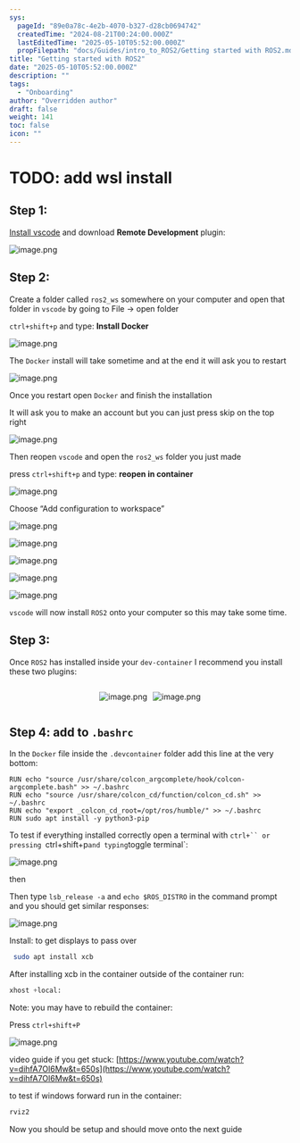 ```yaml
---
sys:
  pageId: "89e0a78c-4e2b-4070-b327-d28cb0694742"
  createdTime: "2024-08-21T00:24:00.000Z"
  lastEditedTime: "2025-05-10T05:52:00.000Z"
  propFilepath: "docs/Guides/intro_to_ROS2/Getting started with ROS2.md"
title: "Getting started with ROS2"
date: "2025-05-10T05:52:00.000Z"
description: ""
tags:
  - "Onboarding"
author: "Overridden author"
draft: false
weight: 141
toc: false
icon: ""
---
```


# TODO: add wsl install

## Step 1:

[Install vscode](https://code.visualstudio.com/download) and download **Remote Development** plugin:

![image.png](https://prod-files-secure.s3.us-west-2.amazonaws.com/d518164a-d88e-44d1-a4ee-3adb3bd8bce0/efb52993-1881-4a40-b95e-6f020334f022/image.png?X-Amz-Algorithm=AWS4-HMAC-SHA256&X-Amz-Content-Sha256=UNSIGNED-PAYLOAD&X-Amz-Credential=ASIAZI2LB4663JRUTXOR%2F20250603%2Fus-west-2%2Fs3%2Faws4_request&X-Amz-Date=20250603T170919Z&X-Amz-Expires=3600&X-Amz-Security-Token=IQoJb3JpZ2luX2VjEEEaCXVzLXdlc3QtMiJHMEUCICOPHRy2TzTUcsb1cGBLseHUEvBUWzDUs2JOHFSyfTPQAiEA9G%2BZ5QePHINCV5We4S%2F31xktsBUqEnsqugTDNeW4Nq0q%2FwMIGhAAGgw2Mzc0MjMxODM4MDUiDH%2FLaqFatJKUCzY4mSrcA0J%2BW%2FnydkOdMzfq8Yj4mjq8WpCILc%2BWlvqlXXkCxkZYumeb9k4cAj6LZRBM%2FNWP8TGavNIQRY%2Bn78vCkF%2FPvMnxAdzRj3cku5Li2mitkPSptFG3ehvF26yAjKgv7JZJnSSK9gWW8%2FNxYqN6FoNKsoy1b8KCrNNFBiK0O%2FMtGWZiv3C6or0%2BGXbgICVqvloren9MnVPKbt7witjuI0UhEnFfTMt519Aptx6jHQ8%2FHuLYv%2BLCi9KkbUV4ngHJ7mzdywyFX6l%2FlHUL5u9dEVyeDS%2Ba9P8Xf7fDKGKVyqT61tS45zQMZVOOV7qd4sp0FGRNCOz6eRo5ns%2BhMaCv2pmuWSWNa7AlKQOkaTQYyiKu2tdZGZ7eXQGgfnArilXspNxDg7NbF0%2FtkFpRCidkhh31AP7Mi8YqMb7Wua6aw8U62wdtOpAGIEVUxYdvW9DvyAajBCmorUnafCYffoIr%2F1O14kpxd3EsIm1Qfpm4pDM8y1kE7TPXTd2e%2FL%2BD%2BCIPrSEbNAFZE3E%2BuXUjIyGwwGsIv%2Bp4zLq6mBWfOyb6B41MwWgB6PDvkcvi%2BluCcHaJHt95FMVd0sZwnLpUqJfKEHATqASykN44tcUBESNPtHnVqb8bMoUVHXp9sHRY7uDpMLLS%2FMEGOqUBH1ShIJS2XNgVjVCQIsaptOZnSSHTyeezt9Gtowss38RQBfebC5Gb2QM2f0LuKpeekghorx1ukizTFIpvHMmaCvHFkeX3DjDPKFz7OhFKCs7Rx6cnG3gHalktkf%2FB8isW6tgFZHI2ug%2FheDAorqZI1q3yML5QTJKV6fXYgikYbQRH%2BODANUJElS9gbPWT9Qgm4ODCwsODvrafBWg8P3o0eo8S9CqS&X-Amz-Signature=7260c91d8d39be843eae49ab5776faca475084cb0344646e84d091910f66b6f4&X-Amz-SignedHeaders=host&x-id=GetObject)

## Step 2:

Create a folder called `ros2_ws` somewhere on your computer and open that folder in `vscode` by going to File → open folder 

`ctrl+shift+p` and type: **Install Docker**

![image.png](https://prod-files-secure.s3.us-west-2.amazonaws.com/d518164a-d88e-44d1-a4ee-3adb3bd8bce0/2269dc0e-1cd5-47ff-bceb-c04ad9b2eab0/image.png?X-Amz-Algorithm=AWS4-HMAC-SHA256&X-Amz-Content-Sha256=UNSIGNED-PAYLOAD&X-Amz-Credential=ASIAZI2LB4663JRUTXOR%2F20250603%2Fus-west-2%2Fs3%2Faws4_request&X-Amz-Date=20250603T170919Z&X-Amz-Expires=3600&X-Amz-Security-Token=IQoJb3JpZ2luX2VjEEEaCXVzLXdlc3QtMiJHMEUCICOPHRy2TzTUcsb1cGBLseHUEvBUWzDUs2JOHFSyfTPQAiEA9G%2BZ5QePHINCV5We4S%2F31xktsBUqEnsqugTDNeW4Nq0q%2FwMIGhAAGgw2Mzc0MjMxODM4MDUiDH%2FLaqFatJKUCzY4mSrcA0J%2BW%2FnydkOdMzfq8Yj4mjq8WpCILc%2BWlvqlXXkCxkZYumeb9k4cAj6LZRBM%2FNWP8TGavNIQRY%2Bn78vCkF%2FPvMnxAdzRj3cku5Li2mitkPSptFG3ehvF26yAjKgv7JZJnSSK9gWW8%2FNxYqN6FoNKsoy1b8KCrNNFBiK0O%2FMtGWZiv3C6or0%2BGXbgICVqvloren9MnVPKbt7witjuI0UhEnFfTMt519Aptx6jHQ8%2FHuLYv%2BLCi9KkbUV4ngHJ7mzdywyFX6l%2FlHUL5u9dEVyeDS%2Ba9P8Xf7fDKGKVyqT61tS45zQMZVOOV7qd4sp0FGRNCOz6eRo5ns%2BhMaCv2pmuWSWNa7AlKQOkaTQYyiKu2tdZGZ7eXQGgfnArilXspNxDg7NbF0%2FtkFpRCidkhh31AP7Mi8YqMb7Wua6aw8U62wdtOpAGIEVUxYdvW9DvyAajBCmorUnafCYffoIr%2F1O14kpxd3EsIm1Qfpm4pDM8y1kE7TPXTd2e%2FL%2BD%2BCIPrSEbNAFZE3E%2BuXUjIyGwwGsIv%2Bp4zLq6mBWfOyb6B41MwWgB6PDvkcvi%2BluCcHaJHt95FMVd0sZwnLpUqJfKEHATqASykN44tcUBESNPtHnVqb8bMoUVHXp9sHRY7uDpMLLS%2FMEGOqUBH1ShIJS2XNgVjVCQIsaptOZnSSHTyeezt9Gtowss38RQBfebC5Gb2QM2f0LuKpeekghorx1ukizTFIpvHMmaCvHFkeX3DjDPKFz7OhFKCs7Rx6cnG3gHalktkf%2FB8isW6tgFZHI2ug%2FheDAorqZI1q3yML5QTJKV6fXYgikYbQRH%2BODANUJElS9gbPWT9Qgm4ODCwsODvrafBWg8P3o0eo8S9CqS&X-Amz-Signature=058c2b7a1a4ac54b0ce6bfae539aa2e682daced2f100ec392e4619c8e173a563&X-Amz-SignedHeaders=host&x-id=GetObject)

The `Docker` install will take sometime and at the end it will ask you to restart

![image.png](https://prod-files-secure.s3.us-west-2.amazonaws.com/d518164a-d88e-44d1-a4ee-3adb3bd8bce0/ed233f78-be33-4b1f-b89c-9c346c0e961e/image.png?X-Amz-Algorithm=AWS4-HMAC-SHA256&X-Amz-Content-Sha256=UNSIGNED-PAYLOAD&X-Amz-Credential=ASIAZI2LB4663JRUTXOR%2F20250603%2Fus-west-2%2Fs3%2Faws4_request&X-Amz-Date=20250603T170919Z&X-Amz-Expires=3600&X-Amz-Security-Token=IQoJb3JpZ2luX2VjEEEaCXVzLXdlc3QtMiJHMEUCICOPHRy2TzTUcsb1cGBLseHUEvBUWzDUs2JOHFSyfTPQAiEA9G%2BZ5QePHINCV5We4S%2F31xktsBUqEnsqugTDNeW4Nq0q%2FwMIGhAAGgw2Mzc0MjMxODM4MDUiDH%2FLaqFatJKUCzY4mSrcA0J%2BW%2FnydkOdMzfq8Yj4mjq8WpCILc%2BWlvqlXXkCxkZYumeb9k4cAj6LZRBM%2FNWP8TGavNIQRY%2Bn78vCkF%2FPvMnxAdzRj3cku5Li2mitkPSptFG3ehvF26yAjKgv7JZJnSSK9gWW8%2FNxYqN6FoNKsoy1b8KCrNNFBiK0O%2FMtGWZiv3C6or0%2BGXbgICVqvloren9MnVPKbt7witjuI0UhEnFfTMt519Aptx6jHQ8%2FHuLYv%2BLCi9KkbUV4ngHJ7mzdywyFX6l%2FlHUL5u9dEVyeDS%2Ba9P8Xf7fDKGKVyqT61tS45zQMZVOOV7qd4sp0FGRNCOz6eRo5ns%2BhMaCv2pmuWSWNa7AlKQOkaTQYyiKu2tdZGZ7eXQGgfnArilXspNxDg7NbF0%2FtkFpRCidkhh31AP7Mi8YqMb7Wua6aw8U62wdtOpAGIEVUxYdvW9DvyAajBCmorUnafCYffoIr%2F1O14kpxd3EsIm1Qfpm4pDM8y1kE7TPXTd2e%2FL%2BD%2BCIPrSEbNAFZE3E%2BuXUjIyGwwGsIv%2Bp4zLq6mBWfOyb6B41MwWgB6PDvkcvi%2BluCcHaJHt95FMVd0sZwnLpUqJfKEHATqASykN44tcUBESNPtHnVqb8bMoUVHXp9sHRY7uDpMLLS%2FMEGOqUBH1ShIJS2XNgVjVCQIsaptOZnSSHTyeezt9Gtowss38RQBfebC5Gb2QM2f0LuKpeekghorx1ukizTFIpvHMmaCvHFkeX3DjDPKFz7OhFKCs7Rx6cnG3gHalktkf%2FB8isW6tgFZHI2ug%2FheDAorqZI1q3yML5QTJKV6fXYgikYbQRH%2BODANUJElS9gbPWT9Qgm4ODCwsODvrafBWg8P3o0eo8S9CqS&X-Amz-Signature=8e78ffa33bcd48c9f1f03db1da9016276da4d886772d23fed917cbd8f369215b&X-Amz-SignedHeaders=host&x-id=GetObject)

Once you restart open `Docker` and finish the installation

It will ask you to make an account but you can just press skip on the top right

![image.png](https://prod-files-secure.s3.us-west-2.amazonaws.com/d518164a-d88e-44d1-a4ee-3adb3bd8bce0/21010ad9-1659-4fd9-9f59-9932a09b2a3d/image.png?X-Amz-Algorithm=AWS4-HMAC-SHA256&X-Amz-Content-Sha256=UNSIGNED-PAYLOAD&X-Amz-Credential=ASIAZI2LB4663JRUTXOR%2F20250603%2Fus-west-2%2Fs3%2Faws4_request&X-Amz-Date=20250603T170919Z&X-Amz-Expires=3600&X-Amz-Security-Token=IQoJb3JpZ2luX2VjEEEaCXVzLXdlc3QtMiJHMEUCICOPHRy2TzTUcsb1cGBLseHUEvBUWzDUs2JOHFSyfTPQAiEA9G%2BZ5QePHINCV5We4S%2F31xktsBUqEnsqugTDNeW4Nq0q%2FwMIGhAAGgw2Mzc0MjMxODM4MDUiDH%2FLaqFatJKUCzY4mSrcA0J%2BW%2FnydkOdMzfq8Yj4mjq8WpCILc%2BWlvqlXXkCxkZYumeb9k4cAj6LZRBM%2FNWP8TGavNIQRY%2Bn78vCkF%2FPvMnxAdzRj3cku5Li2mitkPSptFG3ehvF26yAjKgv7JZJnSSK9gWW8%2FNxYqN6FoNKsoy1b8KCrNNFBiK0O%2FMtGWZiv3C6or0%2BGXbgICVqvloren9MnVPKbt7witjuI0UhEnFfTMt519Aptx6jHQ8%2FHuLYv%2BLCi9KkbUV4ngHJ7mzdywyFX6l%2FlHUL5u9dEVyeDS%2Ba9P8Xf7fDKGKVyqT61tS45zQMZVOOV7qd4sp0FGRNCOz6eRo5ns%2BhMaCv2pmuWSWNa7AlKQOkaTQYyiKu2tdZGZ7eXQGgfnArilXspNxDg7NbF0%2FtkFpRCidkhh31AP7Mi8YqMb7Wua6aw8U62wdtOpAGIEVUxYdvW9DvyAajBCmorUnafCYffoIr%2F1O14kpxd3EsIm1Qfpm4pDM8y1kE7TPXTd2e%2FL%2BD%2BCIPrSEbNAFZE3E%2BuXUjIyGwwGsIv%2Bp4zLq6mBWfOyb6B41MwWgB6PDvkcvi%2BluCcHaJHt95FMVd0sZwnLpUqJfKEHATqASykN44tcUBESNPtHnVqb8bMoUVHXp9sHRY7uDpMLLS%2FMEGOqUBH1ShIJS2XNgVjVCQIsaptOZnSSHTyeezt9Gtowss38RQBfebC5Gb2QM2f0LuKpeekghorx1ukizTFIpvHMmaCvHFkeX3DjDPKFz7OhFKCs7Rx6cnG3gHalktkf%2FB8isW6tgFZHI2ug%2FheDAorqZI1q3yML5QTJKV6fXYgikYbQRH%2BODANUJElS9gbPWT9Qgm4ODCwsODvrafBWg8P3o0eo8S9CqS&X-Amz-Signature=9387e685651326dfbffde35c36b98ee1ed247721d42a19fb2605bb1a20d48a1f&X-Amz-SignedHeaders=host&x-id=GetObject)

Then reopen `vscode` and open the `ros2_ws` folder you just made

press `ctrl+shift+p` and type: **reopen in container**

![image.png](https://prod-files-secure.s3.us-west-2.amazonaws.com/d518164a-d88e-44d1-a4ee-3adb3bd8bce0/4e93b8c2-41ad-488c-8095-c74205196118/image.png?X-Amz-Algorithm=AWS4-HMAC-SHA256&X-Amz-Content-Sha256=UNSIGNED-PAYLOAD&X-Amz-Credential=ASIAZI2LB4663JRUTXOR%2F20250603%2Fus-west-2%2Fs3%2Faws4_request&X-Amz-Date=20250603T170919Z&X-Amz-Expires=3600&X-Amz-Security-Token=IQoJb3JpZ2luX2VjEEEaCXVzLXdlc3QtMiJHMEUCICOPHRy2TzTUcsb1cGBLseHUEvBUWzDUs2JOHFSyfTPQAiEA9G%2BZ5QePHINCV5We4S%2F31xktsBUqEnsqugTDNeW4Nq0q%2FwMIGhAAGgw2Mzc0MjMxODM4MDUiDH%2FLaqFatJKUCzY4mSrcA0J%2BW%2FnydkOdMzfq8Yj4mjq8WpCILc%2BWlvqlXXkCxkZYumeb9k4cAj6LZRBM%2FNWP8TGavNIQRY%2Bn78vCkF%2FPvMnxAdzRj3cku5Li2mitkPSptFG3ehvF26yAjKgv7JZJnSSK9gWW8%2FNxYqN6FoNKsoy1b8KCrNNFBiK0O%2FMtGWZiv3C6or0%2BGXbgICVqvloren9MnVPKbt7witjuI0UhEnFfTMt519Aptx6jHQ8%2FHuLYv%2BLCi9KkbUV4ngHJ7mzdywyFX6l%2FlHUL5u9dEVyeDS%2Ba9P8Xf7fDKGKVyqT61tS45zQMZVOOV7qd4sp0FGRNCOz6eRo5ns%2BhMaCv2pmuWSWNa7AlKQOkaTQYyiKu2tdZGZ7eXQGgfnArilXspNxDg7NbF0%2FtkFpRCidkhh31AP7Mi8YqMb7Wua6aw8U62wdtOpAGIEVUxYdvW9DvyAajBCmorUnafCYffoIr%2F1O14kpxd3EsIm1Qfpm4pDM8y1kE7TPXTd2e%2FL%2BD%2BCIPrSEbNAFZE3E%2BuXUjIyGwwGsIv%2Bp4zLq6mBWfOyb6B41MwWgB6PDvkcvi%2BluCcHaJHt95FMVd0sZwnLpUqJfKEHATqASykN44tcUBESNPtHnVqb8bMoUVHXp9sHRY7uDpMLLS%2FMEGOqUBH1ShIJS2XNgVjVCQIsaptOZnSSHTyeezt9Gtowss38RQBfebC5Gb2QM2f0LuKpeekghorx1ukizTFIpvHMmaCvHFkeX3DjDPKFz7OhFKCs7Rx6cnG3gHalktkf%2FB8isW6tgFZHI2ug%2FheDAorqZI1q3yML5QTJKV6fXYgikYbQRH%2BODANUJElS9gbPWT9Qgm4ODCwsODvrafBWg8P3o0eo8S9CqS&X-Amz-Signature=42b7d3a959a3b43459dfd9cd2281adb5b7f029ab5c9e6ecaff503ed69216a264&X-Amz-SignedHeaders=host&x-id=GetObject)

Choose “Add configuration to workspace”

![image.png](https://prod-files-secure.s3.us-west-2.amazonaws.com/d518164a-d88e-44d1-a4ee-3adb3bd8bce0/9560b282-5060-4989-ba37-97e7b2c22476/image.png?X-Amz-Algorithm=AWS4-HMAC-SHA256&X-Amz-Content-Sha256=UNSIGNED-PAYLOAD&X-Amz-Credential=ASIAZI2LB4663JRUTXOR%2F20250603%2Fus-west-2%2Fs3%2Faws4_request&X-Amz-Date=20250603T170919Z&X-Amz-Expires=3600&X-Amz-Security-Token=IQoJb3JpZ2luX2VjEEEaCXVzLXdlc3QtMiJHMEUCICOPHRy2TzTUcsb1cGBLseHUEvBUWzDUs2JOHFSyfTPQAiEA9G%2BZ5QePHINCV5We4S%2F31xktsBUqEnsqugTDNeW4Nq0q%2FwMIGhAAGgw2Mzc0MjMxODM4MDUiDH%2FLaqFatJKUCzY4mSrcA0J%2BW%2FnydkOdMzfq8Yj4mjq8WpCILc%2BWlvqlXXkCxkZYumeb9k4cAj6LZRBM%2FNWP8TGavNIQRY%2Bn78vCkF%2FPvMnxAdzRj3cku5Li2mitkPSptFG3ehvF26yAjKgv7JZJnSSK9gWW8%2FNxYqN6FoNKsoy1b8KCrNNFBiK0O%2FMtGWZiv3C6or0%2BGXbgICVqvloren9MnVPKbt7witjuI0UhEnFfTMt519Aptx6jHQ8%2FHuLYv%2BLCi9KkbUV4ngHJ7mzdywyFX6l%2FlHUL5u9dEVyeDS%2Ba9P8Xf7fDKGKVyqT61tS45zQMZVOOV7qd4sp0FGRNCOz6eRo5ns%2BhMaCv2pmuWSWNa7AlKQOkaTQYyiKu2tdZGZ7eXQGgfnArilXspNxDg7NbF0%2FtkFpRCidkhh31AP7Mi8YqMb7Wua6aw8U62wdtOpAGIEVUxYdvW9DvyAajBCmorUnafCYffoIr%2F1O14kpxd3EsIm1Qfpm4pDM8y1kE7TPXTd2e%2FL%2BD%2BCIPrSEbNAFZE3E%2BuXUjIyGwwGsIv%2Bp4zLq6mBWfOyb6B41MwWgB6PDvkcvi%2BluCcHaJHt95FMVd0sZwnLpUqJfKEHATqASykN44tcUBESNPtHnVqb8bMoUVHXp9sHRY7uDpMLLS%2FMEGOqUBH1ShIJS2XNgVjVCQIsaptOZnSSHTyeezt9Gtowss38RQBfebC5Gb2QM2f0LuKpeekghorx1ukizTFIpvHMmaCvHFkeX3DjDPKFz7OhFKCs7Rx6cnG3gHalktkf%2FB8isW6tgFZHI2ug%2FheDAorqZI1q3yML5QTJKV6fXYgikYbQRH%2BODANUJElS9gbPWT9Qgm4ODCwsODvrafBWg8P3o0eo8S9CqS&X-Amz-Signature=467eec4cbc9b55b83609e503688e39f9c55d97391e57fd6b2b139a9cd05ea5dd&X-Amz-SignedHeaders=host&x-id=GetObject)

![image.png](https://prod-files-secure.s3.us-west-2.amazonaws.com/d518164a-d88e-44d1-a4ee-3adb3bd8bce0/2ee63f81-886b-48e8-a553-dc6e5eac99e4/image.png?X-Amz-Algorithm=AWS4-HMAC-SHA256&X-Amz-Content-Sha256=UNSIGNED-PAYLOAD&X-Amz-Credential=ASIAZI2LB4663JRUTXOR%2F20250603%2Fus-west-2%2Fs3%2Faws4_request&X-Amz-Date=20250603T170919Z&X-Amz-Expires=3600&X-Amz-Security-Token=IQoJb3JpZ2luX2VjEEEaCXVzLXdlc3QtMiJHMEUCICOPHRy2TzTUcsb1cGBLseHUEvBUWzDUs2JOHFSyfTPQAiEA9G%2BZ5QePHINCV5We4S%2F31xktsBUqEnsqugTDNeW4Nq0q%2FwMIGhAAGgw2Mzc0MjMxODM4MDUiDH%2FLaqFatJKUCzY4mSrcA0J%2BW%2FnydkOdMzfq8Yj4mjq8WpCILc%2BWlvqlXXkCxkZYumeb9k4cAj6LZRBM%2FNWP8TGavNIQRY%2Bn78vCkF%2FPvMnxAdzRj3cku5Li2mitkPSptFG3ehvF26yAjKgv7JZJnSSK9gWW8%2FNxYqN6FoNKsoy1b8KCrNNFBiK0O%2FMtGWZiv3C6or0%2BGXbgICVqvloren9MnVPKbt7witjuI0UhEnFfTMt519Aptx6jHQ8%2FHuLYv%2BLCi9KkbUV4ngHJ7mzdywyFX6l%2FlHUL5u9dEVyeDS%2Ba9P8Xf7fDKGKVyqT61tS45zQMZVOOV7qd4sp0FGRNCOz6eRo5ns%2BhMaCv2pmuWSWNa7AlKQOkaTQYyiKu2tdZGZ7eXQGgfnArilXspNxDg7NbF0%2FtkFpRCidkhh31AP7Mi8YqMb7Wua6aw8U62wdtOpAGIEVUxYdvW9DvyAajBCmorUnafCYffoIr%2F1O14kpxd3EsIm1Qfpm4pDM8y1kE7TPXTd2e%2FL%2BD%2BCIPrSEbNAFZE3E%2BuXUjIyGwwGsIv%2Bp4zLq6mBWfOyb6B41MwWgB6PDvkcvi%2BluCcHaJHt95FMVd0sZwnLpUqJfKEHATqASykN44tcUBESNPtHnVqb8bMoUVHXp9sHRY7uDpMLLS%2FMEGOqUBH1ShIJS2XNgVjVCQIsaptOZnSSHTyeezt9Gtowss38RQBfebC5Gb2QM2f0LuKpeekghorx1ukizTFIpvHMmaCvHFkeX3DjDPKFz7OhFKCs7Rx6cnG3gHalktkf%2FB8isW6tgFZHI2ug%2FheDAorqZI1q3yML5QTJKV6fXYgikYbQRH%2BODANUJElS9gbPWT9Qgm4ODCwsODvrafBWg8P3o0eo8S9CqS&X-Amz-Signature=eef35e518004711c20810d4d252c0fb318a1bacec5d022714ede6e7f0f04f8eb&X-Amz-SignedHeaders=host&x-id=GetObject)

![image.png](https://prod-files-secure.s3.us-west-2.amazonaws.com/d518164a-d88e-44d1-a4ee-3adb3bd8bce0/ae1580b2-b048-407e-aed9-b584224a7a04/image.png?X-Amz-Algorithm=AWS4-HMAC-SHA256&X-Amz-Content-Sha256=UNSIGNED-PAYLOAD&X-Amz-Credential=ASIAZI2LB4663JRUTXOR%2F20250603%2Fus-west-2%2Fs3%2Faws4_request&X-Amz-Date=20250603T170919Z&X-Amz-Expires=3600&X-Amz-Security-Token=IQoJb3JpZ2luX2VjEEEaCXVzLXdlc3QtMiJHMEUCICOPHRy2TzTUcsb1cGBLseHUEvBUWzDUs2JOHFSyfTPQAiEA9G%2BZ5QePHINCV5We4S%2F31xktsBUqEnsqugTDNeW4Nq0q%2FwMIGhAAGgw2Mzc0MjMxODM4MDUiDH%2FLaqFatJKUCzY4mSrcA0J%2BW%2FnydkOdMzfq8Yj4mjq8WpCILc%2BWlvqlXXkCxkZYumeb9k4cAj6LZRBM%2FNWP8TGavNIQRY%2Bn78vCkF%2FPvMnxAdzRj3cku5Li2mitkPSptFG3ehvF26yAjKgv7JZJnSSK9gWW8%2FNxYqN6FoNKsoy1b8KCrNNFBiK0O%2FMtGWZiv3C6or0%2BGXbgICVqvloren9MnVPKbt7witjuI0UhEnFfTMt519Aptx6jHQ8%2FHuLYv%2BLCi9KkbUV4ngHJ7mzdywyFX6l%2FlHUL5u9dEVyeDS%2Ba9P8Xf7fDKGKVyqT61tS45zQMZVOOV7qd4sp0FGRNCOz6eRo5ns%2BhMaCv2pmuWSWNa7AlKQOkaTQYyiKu2tdZGZ7eXQGgfnArilXspNxDg7NbF0%2FtkFpRCidkhh31AP7Mi8YqMb7Wua6aw8U62wdtOpAGIEVUxYdvW9DvyAajBCmorUnafCYffoIr%2F1O14kpxd3EsIm1Qfpm4pDM8y1kE7TPXTd2e%2FL%2BD%2BCIPrSEbNAFZE3E%2BuXUjIyGwwGsIv%2Bp4zLq6mBWfOyb6B41MwWgB6PDvkcvi%2BluCcHaJHt95FMVd0sZwnLpUqJfKEHATqASykN44tcUBESNPtHnVqb8bMoUVHXp9sHRY7uDpMLLS%2FMEGOqUBH1ShIJS2XNgVjVCQIsaptOZnSSHTyeezt9Gtowss38RQBfebC5Gb2QM2f0LuKpeekghorx1ukizTFIpvHMmaCvHFkeX3DjDPKFz7OhFKCs7Rx6cnG3gHalktkf%2FB8isW6tgFZHI2ug%2FheDAorqZI1q3yML5QTJKV6fXYgikYbQRH%2BODANUJElS9gbPWT9Qgm4ODCwsODvrafBWg8P3o0eo8S9CqS&X-Amz-Signature=b58b67afc5c062d44ea1eacaccd7c8429d74a3b52d5c885497dad23972fbbea5&X-Amz-SignedHeaders=host&x-id=GetObject)

![image.png](https://prod-files-secure.s3.us-west-2.amazonaws.com/d518164a-d88e-44d1-a4ee-3adb3bd8bce0/53255b28-f75e-430f-b9e3-c0ac8577e42b/image.png?X-Amz-Algorithm=AWS4-HMAC-SHA256&X-Amz-Content-Sha256=UNSIGNED-PAYLOAD&X-Amz-Credential=ASIAZI2LB4663JRUTXOR%2F20250603%2Fus-west-2%2Fs3%2Faws4_request&X-Amz-Date=20250603T170919Z&X-Amz-Expires=3600&X-Amz-Security-Token=IQoJb3JpZ2luX2VjEEEaCXVzLXdlc3QtMiJHMEUCICOPHRy2TzTUcsb1cGBLseHUEvBUWzDUs2JOHFSyfTPQAiEA9G%2BZ5QePHINCV5We4S%2F31xktsBUqEnsqugTDNeW4Nq0q%2FwMIGhAAGgw2Mzc0MjMxODM4MDUiDH%2FLaqFatJKUCzY4mSrcA0J%2BW%2FnydkOdMzfq8Yj4mjq8WpCILc%2BWlvqlXXkCxkZYumeb9k4cAj6LZRBM%2FNWP8TGavNIQRY%2Bn78vCkF%2FPvMnxAdzRj3cku5Li2mitkPSptFG3ehvF26yAjKgv7JZJnSSK9gWW8%2FNxYqN6FoNKsoy1b8KCrNNFBiK0O%2FMtGWZiv3C6or0%2BGXbgICVqvloren9MnVPKbt7witjuI0UhEnFfTMt519Aptx6jHQ8%2FHuLYv%2BLCi9KkbUV4ngHJ7mzdywyFX6l%2FlHUL5u9dEVyeDS%2Ba9P8Xf7fDKGKVyqT61tS45zQMZVOOV7qd4sp0FGRNCOz6eRo5ns%2BhMaCv2pmuWSWNa7AlKQOkaTQYyiKu2tdZGZ7eXQGgfnArilXspNxDg7NbF0%2FtkFpRCidkhh31AP7Mi8YqMb7Wua6aw8U62wdtOpAGIEVUxYdvW9DvyAajBCmorUnafCYffoIr%2F1O14kpxd3EsIm1Qfpm4pDM8y1kE7TPXTd2e%2FL%2BD%2BCIPrSEbNAFZE3E%2BuXUjIyGwwGsIv%2Bp4zLq6mBWfOyb6B41MwWgB6PDvkcvi%2BluCcHaJHt95FMVd0sZwnLpUqJfKEHATqASykN44tcUBESNPtHnVqb8bMoUVHXp9sHRY7uDpMLLS%2FMEGOqUBH1ShIJS2XNgVjVCQIsaptOZnSSHTyeezt9Gtowss38RQBfebC5Gb2QM2f0LuKpeekghorx1ukizTFIpvHMmaCvHFkeX3DjDPKFz7OhFKCs7Rx6cnG3gHalktkf%2FB8isW6tgFZHI2ug%2FheDAorqZI1q3yML5QTJKV6fXYgikYbQRH%2BODANUJElS9gbPWT9Qgm4ODCwsODvrafBWg8P3o0eo8S9CqS&X-Amz-Signature=0b06687fe6a40011e14137d5c66c6d0184226b2324e53b4ea3425c827d28e0c2&X-Amz-SignedHeaders=host&x-id=GetObject)

![image.png](https://prod-files-secure.s3.us-west-2.amazonaws.com/d518164a-d88e-44d1-a4ee-3adb3bd8bce0/7c562767-5af9-4ffb-97d1-327bcdf4ee00/image.png?X-Amz-Algorithm=AWS4-HMAC-SHA256&X-Amz-Content-Sha256=UNSIGNED-PAYLOAD&X-Amz-Credential=ASIAZI2LB4663JRUTXOR%2F20250603%2Fus-west-2%2Fs3%2Faws4_request&X-Amz-Date=20250603T170919Z&X-Amz-Expires=3600&X-Amz-Security-Token=IQoJb3JpZ2luX2VjEEEaCXVzLXdlc3QtMiJHMEUCICOPHRy2TzTUcsb1cGBLseHUEvBUWzDUs2JOHFSyfTPQAiEA9G%2BZ5QePHINCV5We4S%2F31xktsBUqEnsqugTDNeW4Nq0q%2FwMIGhAAGgw2Mzc0MjMxODM4MDUiDH%2FLaqFatJKUCzY4mSrcA0J%2BW%2FnydkOdMzfq8Yj4mjq8WpCILc%2BWlvqlXXkCxkZYumeb9k4cAj6LZRBM%2FNWP8TGavNIQRY%2Bn78vCkF%2FPvMnxAdzRj3cku5Li2mitkPSptFG3ehvF26yAjKgv7JZJnSSK9gWW8%2FNxYqN6FoNKsoy1b8KCrNNFBiK0O%2FMtGWZiv3C6or0%2BGXbgICVqvloren9MnVPKbt7witjuI0UhEnFfTMt519Aptx6jHQ8%2FHuLYv%2BLCi9KkbUV4ngHJ7mzdywyFX6l%2FlHUL5u9dEVyeDS%2Ba9P8Xf7fDKGKVyqT61tS45zQMZVOOV7qd4sp0FGRNCOz6eRo5ns%2BhMaCv2pmuWSWNa7AlKQOkaTQYyiKu2tdZGZ7eXQGgfnArilXspNxDg7NbF0%2FtkFpRCidkhh31AP7Mi8YqMb7Wua6aw8U62wdtOpAGIEVUxYdvW9DvyAajBCmorUnafCYffoIr%2F1O14kpxd3EsIm1Qfpm4pDM8y1kE7TPXTd2e%2FL%2BD%2BCIPrSEbNAFZE3E%2BuXUjIyGwwGsIv%2Bp4zLq6mBWfOyb6B41MwWgB6PDvkcvi%2BluCcHaJHt95FMVd0sZwnLpUqJfKEHATqASykN44tcUBESNPtHnVqb8bMoUVHXp9sHRY7uDpMLLS%2FMEGOqUBH1ShIJS2XNgVjVCQIsaptOZnSSHTyeezt9Gtowss38RQBfebC5Gb2QM2f0LuKpeekghorx1ukizTFIpvHMmaCvHFkeX3DjDPKFz7OhFKCs7Rx6cnG3gHalktkf%2FB8isW6tgFZHI2ug%2FheDAorqZI1q3yML5QTJKV6fXYgikYbQRH%2BODANUJElS9gbPWT9Qgm4ODCwsODvrafBWg8P3o0eo8S9CqS&X-Amz-Signature=29a7a6df95f27c87130fd4e016c7c48fc596cad3792af9437a62ec3a68b45b5f&X-Amz-SignedHeaders=host&x-id=GetObject)

`vscode` will now install `ROS2` onto your computer so this may take some time.

## Step 3:

Once `ROS2` has installed inside your `dev-container` I recommend you install these two plugins:

<div style="display: flex;flex-direction: row; column-gap:10px; max-width: 630px;justify-content: center;">
<div>

![image.png](https://prod-files-secure.s3.us-west-2.amazonaws.com/d518164a-d88e-44d1-a4ee-3adb3bd8bce0/3fc3d550-5a54-4ba1-ba6b-faa01cdb7369/image.png?X-Amz-Algorithm=AWS4-HMAC-SHA256&X-Amz-Content-Sha256=UNSIGNED-PAYLOAD&X-Amz-Credential=ASIAZI2LB466WASQWWAE%2F20250603%2Fus-west-2%2Fs3%2Faws4_request&X-Amz-Date=20250603T170926Z&X-Amz-Expires=3600&X-Amz-Security-Token=IQoJb3JpZ2luX2VjEEEaCXVzLXdlc3QtMiJHMEUCIFhuwtUgjvGYuQLkaPvIyq%2BpMIMuW89XacKIODA9rseuAiEAweFH%2F9d87cYBZ91GGhYE8LnULtCoLvcaqSALeJ5yYsAq%2FwMIGhAAGgw2Mzc0MjMxODM4MDUiDKN4hTVyiCYxePHU5yrcA8VS0QckZVq0uyEn90wqWvnE7S04sdU%2BPV5KCyckmyZEOOFB6v67SDWOBR11fW5vyIylW13dZB3UDkufw2BRM4l3OsJeXqJNOV0Llx0AHsQ0%2FtsCTkMTCex%2BvDsNGgF8FcaR7xdmaWCvrFLCfyaPYUB%2Ffe9A2DBRKeHW0PvObsFmkCXMG7s7FXUjJIma5TJWarFqj3oZqKxAo7ZJFZ2%2BVPqHOxXykqWSzZoD5LFwOZ0NzmUnMRrv078axqugO%2FwZaKwfkpf4Dw873zToK4Jv%2Fxb%2FX27XbizOA47Un2oKOPY8T8m2OBxQ54xQOsXR0hPalB6MnfNzNJbc9jOuywCGvhCqBk0H1Txq0V7F%2F6XmrbpD6Id5ypUDPNo9Hvk9gbNTkJNG%2F5F14uettY6b9jAkXG878vEDFZ9Y4GrOBeDK7u3E2HE%2F3iQuahD1InOPKwV1w6eHvZhfjMEzPm%2BKbSGFzRlgLM9qpdWFz3ZUVA1UraXJ4I2RizMt4209kv5c%2BA3EbdwFMLno12Axe0J8qx0c367G%2Fswau6soF3AMfDJsXXNCQhp6IcjnLeOkB6ipJN0JQDOL%2Bgs4N45mYvNYqrwmxnuQ9qIR%2BvgRY8GQMg5NXMPBkF7NtXPfPzNe22JYMK%2FS%2FMEGOqUBuk%2BTHgaDf9Xp8tnkE%2BLWrwzw%2F2yS6CO9h%2Byf0ZFFaouVVu2MC8iU1pfXHMbfjZYXRFtFma9df1nBqOIRwxidWAIJHnFFrIyQUCnFoU9LbhkUpRRi82kz5P%2BsHacg9QBucXiqRHDCjnvvLCKb3Oih4eFiBKIhTnK7dowx5lAu3N%2FgTh8pEHvxyu02K8TE0IXXsaMk2uVoQDvZw%2B8Tq0uD3fDefYt2&X-Amz-Signature=009bc02f285daaacb40459d973004311d078e477f0472c402cd2fa2c14f29238&X-Amz-SignedHeaders=host&x-id=GetObject)

</div>
<div>

![image.png](https://prod-files-secure.s3.us-west-2.amazonaws.com/d518164a-d88e-44d1-a4ee-3adb3bd8bce0/d994cc66-13c2-4093-a5a3-f84cf4601a82/image.png?X-Amz-Algorithm=AWS4-HMAC-SHA256&X-Amz-Content-Sha256=UNSIGNED-PAYLOAD&X-Amz-Credential=ASIAZI2LB46677QVRFE3%2F20250603%2Fus-west-2%2Fs3%2Faws4_request&X-Amz-Date=20250603T170926Z&X-Amz-Expires=3600&X-Amz-Security-Token=IQoJb3JpZ2luX2VjEEEaCXVzLXdlc3QtMiJHMEUCIDyGK6X58R0d%2FtlkYzWvi%2BVrjqmBgotT0nKsK9LJFTYlAiEAg%2BBXRyW4piBBRGpnJHuHk7Bo3%2FXxi1hHhUPDnA6WAEAq%2FwMIGhAAGgw2Mzc0MjMxODM4MDUiDKYUMVy5SZ%2FoteWIPircAzgbtZUCs2jcZUfx68HHBLtSw%2B9MqgVBoiPtw6DABsjsHXtH9UvM1A21L1auJZaCpk972tNoBA65nFr68HkzDs3tj%2Bu6rM3Q2DKEjJw5xjGNW%2BzJCl5xq3R7EruYWcy%2BMgrcbwaBe8ot7ly6VwfdTcWK%2BUhs6U7V78DFNR6lM3dGOTxXu5tyNDqXFAjlzZyhS%2BF1%2FcvJpzXd5HPIBTStfF2vscu63lgOj%2BBG7%2FcltAZIA7QQuCr6qFUq%2BxAeRDfGwaLcPficWBj0EP%2Bl4e3QVF4zLa2cfYEWbi5pSqNccoFtbn5etrcd%2BcYdd%2F5z18sIAE27BYDvfIo7p9rE5s3KdppRPp84BafT1GkrEwT9BJZMih0degG8OqeovjRRPo6xd1dBbal%2FxFuvA8ypdAEYY624Vkyq03PNmHUyBCb5F80b3ytV20YCrP8Sk3Qwfof7eY1m0FK3bC0S7hkVtOd8Hja3f82myoutCpVdmh4W%2BRTLFrXZEOB8mNNc48BZDvnVqh%2FYmZmJZHcEe7XH9ipfecyDBQg59%2BqjB%2BPeWNqvmPTdTG9YjnN4d7AZP08kg36qM7%2FJCZIHvJoBnprfJv4yMAJGXU9%2FfYL44xY%2FSYJXCaWPpLRCGW3BRIMmCZW3MJzS%2FMEGOqUBF%2BFXTIACkgPfMe231%2B%2Fy%2BEsnuqInr%2B141OtVWzlSE%2F8f7mgiixFYU3YnNraX97uFses6HjJx2XAHsrTi2ka6q3vepkCkhLBttp4CKJkx3aOvwvP32MFX%2B5S7ADK9BtgpMAzGtEt3Ni4p%2FK5A5sRbvoRZllxiVzvhsXIAP5PCYa%2B7OVWdDtAMeoe7BkZRRLfNcJGMq4QwVlG%2BRfqTwJcPeH0%2BlmDj&X-Amz-Signature=9c288d92677ba50465af5a2c52361a1e7c4a5be8510cbda56ba65d755ca41cc9&X-Amz-SignedHeaders=host&x-id=GetObject)

</div>
</div>

## Step 4: add to `.bashrc`

In the `Docker` file inside the `.devcontainer` folder add this line at the very bottom: 

```docker
RUN echo "source /usr/share/colcon_argcomplete/hook/colcon-argcomplete.bash" >> ~/.bashrc
RUN echo "source /usr/share/colcon_cd/function/colcon_cd.sh" >> ~/.bashrc
RUN echo "export _colcon_cd_root=/opt/ros/humble/" >> ~/.bashrc
RUN sudo apt install -y python3-pip 
```

To test if everything installed correctly open a terminal with `ctrl+`` or pressing `ctrl+shift+p` and typing `toggle terminal`:

![image.png](https://prod-files-secure.s3.us-west-2.amazonaws.com/d518164a-d88e-44d1-a4ee-3adb3bd8bce0/6a4943d8-b04e-4c02-9a58-775f3384d1a5/image.png?X-Amz-Algorithm=AWS4-HMAC-SHA256&X-Amz-Content-Sha256=UNSIGNED-PAYLOAD&X-Amz-Credential=ASIAZI2LB4663JRUTXOR%2F20250603%2Fus-west-2%2Fs3%2Faws4_request&X-Amz-Date=20250603T170919Z&X-Amz-Expires=3600&X-Amz-Security-Token=IQoJb3JpZ2luX2VjEEEaCXVzLXdlc3QtMiJHMEUCICOPHRy2TzTUcsb1cGBLseHUEvBUWzDUs2JOHFSyfTPQAiEA9G%2BZ5QePHINCV5We4S%2F31xktsBUqEnsqugTDNeW4Nq0q%2FwMIGhAAGgw2Mzc0MjMxODM4MDUiDH%2FLaqFatJKUCzY4mSrcA0J%2BW%2FnydkOdMzfq8Yj4mjq8WpCILc%2BWlvqlXXkCxkZYumeb9k4cAj6LZRBM%2FNWP8TGavNIQRY%2Bn78vCkF%2FPvMnxAdzRj3cku5Li2mitkPSptFG3ehvF26yAjKgv7JZJnSSK9gWW8%2FNxYqN6FoNKsoy1b8KCrNNFBiK0O%2FMtGWZiv3C6or0%2BGXbgICVqvloren9MnVPKbt7witjuI0UhEnFfTMt519Aptx6jHQ8%2FHuLYv%2BLCi9KkbUV4ngHJ7mzdywyFX6l%2FlHUL5u9dEVyeDS%2Ba9P8Xf7fDKGKVyqT61tS45zQMZVOOV7qd4sp0FGRNCOz6eRo5ns%2BhMaCv2pmuWSWNa7AlKQOkaTQYyiKu2tdZGZ7eXQGgfnArilXspNxDg7NbF0%2FtkFpRCidkhh31AP7Mi8YqMb7Wua6aw8U62wdtOpAGIEVUxYdvW9DvyAajBCmorUnafCYffoIr%2F1O14kpxd3EsIm1Qfpm4pDM8y1kE7TPXTd2e%2FL%2BD%2BCIPrSEbNAFZE3E%2BuXUjIyGwwGsIv%2Bp4zLq6mBWfOyb6B41MwWgB6PDvkcvi%2BluCcHaJHt95FMVd0sZwnLpUqJfKEHATqASykN44tcUBESNPtHnVqb8bMoUVHXp9sHRY7uDpMLLS%2FMEGOqUBH1ShIJS2XNgVjVCQIsaptOZnSSHTyeezt9Gtowss38RQBfebC5Gb2QM2f0LuKpeekghorx1ukizTFIpvHMmaCvHFkeX3DjDPKFz7OhFKCs7Rx6cnG3gHalktkf%2FB8isW6tgFZHI2ug%2FheDAorqZI1q3yML5QTJKV6fXYgikYbQRH%2BODANUJElS9gbPWT9Qgm4ODCwsODvrafBWg8P3o0eo8S9CqS&X-Amz-Signature=3cdae4ca68c3175c8ef836662f0aac2ddd634276cf1e5b29b10fb500dcec4ab8&X-Amz-SignedHeaders=host&x-id=GetObject)

then 

Then type `lsb_release -a` and `echo $ROS_DISTRO` in the command prompt and you should get similar responses:

![image.png](https://prod-files-secure.s3.us-west-2.amazonaws.com/d518164a-d88e-44d1-a4ee-3adb3bd8bce0/3e635dec-a805-4e85-8b9e-d000e5b71a4e/image.png?X-Amz-Algorithm=AWS4-HMAC-SHA256&X-Amz-Content-Sha256=UNSIGNED-PAYLOAD&X-Amz-Credential=ASIAZI2LB4663JRUTXOR%2F20250603%2Fus-west-2%2Fs3%2Faws4_request&X-Amz-Date=20250603T170919Z&X-Amz-Expires=3600&X-Amz-Security-Token=IQoJb3JpZ2luX2VjEEEaCXVzLXdlc3QtMiJHMEUCICOPHRy2TzTUcsb1cGBLseHUEvBUWzDUs2JOHFSyfTPQAiEA9G%2BZ5QePHINCV5We4S%2F31xktsBUqEnsqugTDNeW4Nq0q%2FwMIGhAAGgw2Mzc0MjMxODM4MDUiDH%2FLaqFatJKUCzY4mSrcA0J%2BW%2FnydkOdMzfq8Yj4mjq8WpCILc%2BWlvqlXXkCxkZYumeb9k4cAj6LZRBM%2FNWP8TGavNIQRY%2Bn78vCkF%2FPvMnxAdzRj3cku5Li2mitkPSptFG3ehvF26yAjKgv7JZJnSSK9gWW8%2FNxYqN6FoNKsoy1b8KCrNNFBiK0O%2FMtGWZiv3C6or0%2BGXbgICVqvloren9MnVPKbt7witjuI0UhEnFfTMt519Aptx6jHQ8%2FHuLYv%2BLCi9KkbUV4ngHJ7mzdywyFX6l%2FlHUL5u9dEVyeDS%2Ba9P8Xf7fDKGKVyqT61tS45zQMZVOOV7qd4sp0FGRNCOz6eRo5ns%2BhMaCv2pmuWSWNa7AlKQOkaTQYyiKu2tdZGZ7eXQGgfnArilXspNxDg7NbF0%2FtkFpRCidkhh31AP7Mi8YqMb7Wua6aw8U62wdtOpAGIEVUxYdvW9DvyAajBCmorUnafCYffoIr%2F1O14kpxd3EsIm1Qfpm4pDM8y1kE7TPXTd2e%2FL%2BD%2BCIPrSEbNAFZE3E%2BuXUjIyGwwGsIv%2Bp4zLq6mBWfOyb6B41MwWgB6PDvkcvi%2BluCcHaJHt95FMVd0sZwnLpUqJfKEHATqASykN44tcUBESNPtHnVqb8bMoUVHXp9sHRY7uDpMLLS%2FMEGOqUBH1ShIJS2XNgVjVCQIsaptOZnSSHTyeezt9Gtowss38RQBfebC5Gb2QM2f0LuKpeekghorx1ukizTFIpvHMmaCvHFkeX3DjDPKFz7OhFKCs7Rx6cnG3gHalktkf%2FB8isW6tgFZHI2ug%2FheDAorqZI1q3yML5QTJKV6fXYgikYbQRH%2BODANUJElS9gbPWT9Qgm4ODCwsODvrafBWg8P3o0eo8S9CqS&X-Amz-Signature=02bdd3cc843fccb90e9bad81d6e29cfc4917770e335ccb69057a6d5f3163e717&X-Amz-SignedHeaders=host&x-id=GetObject)

Install:  to get displays to pass over

```bash
 sudo apt install xcb
```

After installing xcb in the container outside of the container run:

```python
xhost +local:
```

Note: you may have to rebuild the container:

Press `ctrl+shift+P`

![image.png](https://prod-files-secure.s3.us-west-2.amazonaws.com/d518164a-d88e-44d1-a4ee-3adb3bd8bce0/6c2be660-2618-4c38-9c26-53554f7a0b7b/image.png?X-Amz-Algorithm=AWS4-HMAC-SHA256&X-Amz-Content-Sha256=UNSIGNED-PAYLOAD&X-Amz-Credential=ASIAZI2LB4663JRUTXOR%2F20250603%2Fus-west-2%2Fs3%2Faws4_request&X-Amz-Date=20250603T170919Z&X-Amz-Expires=3600&X-Amz-Security-Token=IQoJb3JpZ2luX2VjEEEaCXVzLXdlc3QtMiJHMEUCICOPHRy2TzTUcsb1cGBLseHUEvBUWzDUs2JOHFSyfTPQAiEA9G%2BZ5QePHINCV5We4S%2F31xktsBUqEnsqugTDNeW4Nq0q%2FwMIGhAAGgw2Mzc0MjMxODM4MDUiDH%2FLaqFatJKUCzY4mSrcA0J%2BW%2FnydkOdMzfq8Yj4mjq8WpCILc%2BWlvqlXXkCxkZYumeb9k4cAj6LZRBM%2FNWP8TGavNIQRY%2Bn78vCkF%2FPvMnxAdzRj3cku5Li2mitkPSptFG3ehvF26yAjKgv7JZJnSSK9gWW8%2FNxYqN6FoNKsoy1b8KCrNNFBiK0O%2FMtGWZiv3C6or0%2BGXbgICVqvloren9MnVPKbt7witjuI0UhEnFfTMt519Aptx6jHQ8%2FHuLYv%2BLCi9KkbUV4ngHJ7mzdywyFX6l%2FlHUL5u9dEVyeDS%2Ba9P8Xf7fDKGKVyqT61tS45zQMZVOOV7qd4sp0FGRNCOz6eRo5ns%2BhMaCv2pmuWSWNa7AlKQOkaTQYyiKu2tdZGZ7eXQGgfnArilXspNxDg7NbF0%2FtkFpRCidkhh31AP7Mi8YqMb7Wua6aw8U62wdtOpAGIEVUxYdvW9DvyAajBCmorUnafCYffoIr%2F1O14kpxd3EsIm1Qfpm4pDM8y1kE7TPXTd2e%2FL%2BD%2BCIPrSEbNAFZE3E%2BuXUjIyGwwGsIv%2Bp4zLq6mBWfOyb6B41MwWgB6PDvkcvi%2BluCcHaJHt95FMVd0sZwnLpUqJfKEHATqASykN44tcUBESNPtHnVqb8bMoUVHXp9sHRY7uDpMLLS%2FMEGOqUBH1ShIJS2XNgVjVCQIsaptOZnSSHTyeezt9Gtowss38RQBfebC5Gb2QM2f0LuKpeekghorx1ukizTFIpvHMmaCvHFkeX3DjDPKFz7OhFKCs7Rx6cnG3gHalktkf%2FB8isW6tgFZHI2ug%2FheDAorqZI1q3yML5QTJKV6fXYgikYbQRH%2BODANUJElS9gbPWT9Qgm4ODCwsODvrafBWg8P3o0eo8S9CqS&X-Amz-Signature=1dd85f9324b64b043625c97d5e89d6d4865c25b796bbf6bd6c38213280d65700&X-Amz-SignedHeaders=host&x-id=GetObject)

video guide if you get stuck: [https://www.youtube.com/watch?v=dihfA7Ol6Mw&t=650s](https://www.youtube.com/watch?v=dihfA7Ol6Mw&t=650s)

to test if windows forward run in the container:

```bash
rviz2
```

Now you should be setup and should move onto the next guide 
